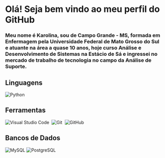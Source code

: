 # Olá! Seja bem vindo ao meu perfil do GitHub

### Meu nome é Karolina, sou de Campo Grande - MS, formada em Enfermagem pela Universidade Federal de Mato Grosso do Sul e atuante na área a quase 10 anos, hoje curso Análise e Desenvolvimento de Sistemas na Estácio de Sá e ingressei no mercado de trabalho de tecnologia no campo da Análise de Suporte.

## Linguagens
![Python](https://img.shields.io/badge/Python-0D1117?style=for-the-badge&logo=python)&nbsp;

## Ferramentas
![Visual Studio Code](https://img.shields.io/badge/-Visual%20Studio%20Code-0D1117?style=for-the-badge&logo=visual-studio-code&logoColor=007ACC&labelColor=0D1117)&nbsp;
![Git](https://img.shields.io/badge/-Git-0D1117?style=for-the-badge&logo=git&labelColor=0D1117)&nbsp;
![GitHub](https://img.shields.io/badge/-GitHub-0D1117?style=for-the-badge&logo=github&labelColor=0D1117)&nbsp;

## Bancos de Dados
![MySQL](https://img.shields.io/badge/MySQL-000?style=for-the-badge&logo=mysql&logoColor=005C84)
![PostgreSQL](https://img.shields.io/badge/PostgreSQL-000?style=for-the-badge&logo=postgresql)